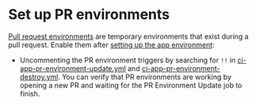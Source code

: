# Set up PR environments

[Pull request environments](/docs/infra/pull-request-environments.md) are temporary environments that exist during a pull request. Enable them after [setting up the app environment](/docs/infra/set-up-app-env.md):

- Uncommenting the PR environment triggers by searching for `!!` in [ci-app-pr-environment-update.yml](/.github/workflows/ci-app-pr-environment-update.yml) and [ci-app-pr-environment-destroy.yml](/.github/workflows/ci-app-pr-environment-destroy.yml). You can verify that PR environments are working by opening a new PR and waiting for the PR Environment Update job to finish.
